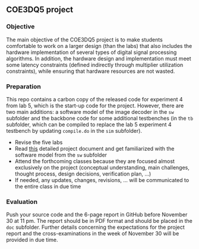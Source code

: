 ## COE3DQ5 project

### Objective

The main objective of the COE3DQ5 project is to make students comfortable to work on a larger design (than the labs) that also includes the hardware implementation of several types of digital signal processing algorithms. In addition, the hardware design and implementation must meet some latency constraints (defined indirectly through multiplier utilization constraints), while ensuring that hardware resources are not wasted.

### Preparation

This repo contains a carbon copy of the released code for experiment 4 from lab 5, which is the start-up code for the project. However, there are two main additions: a software model of the image decoder in the `sw` subfolder and the backbone code for some additional testbenches (in the `tb` subfolder, which can be compiled to replace the lab 5 experiment 4 testbench by updating `compile.do` in the `sim` subfolder).

* Revise the five labs
* Read [this](doc/3dq5-2020-project-description.pdf) detailed project document and get familiarized with the software model from the `sw` subfolder 
* Attend the forthcoming classes because they are focused almost exclusively on the project (conceptual understanding, main challenges, thought process, design decisions, verification plan, ...)
* If needed, any updates, changes, revisions, ... will be communicated to the entire class in due time

### Evaluation

Push your source code and the 6-page report in GitHub before November 30 at 11 pm. The report should be in PDF format and should be placed in the `doc` subfolder. Further details concerning the expectations for the project report and the cross-examinations in the week of November 30 will be provided in due time.
